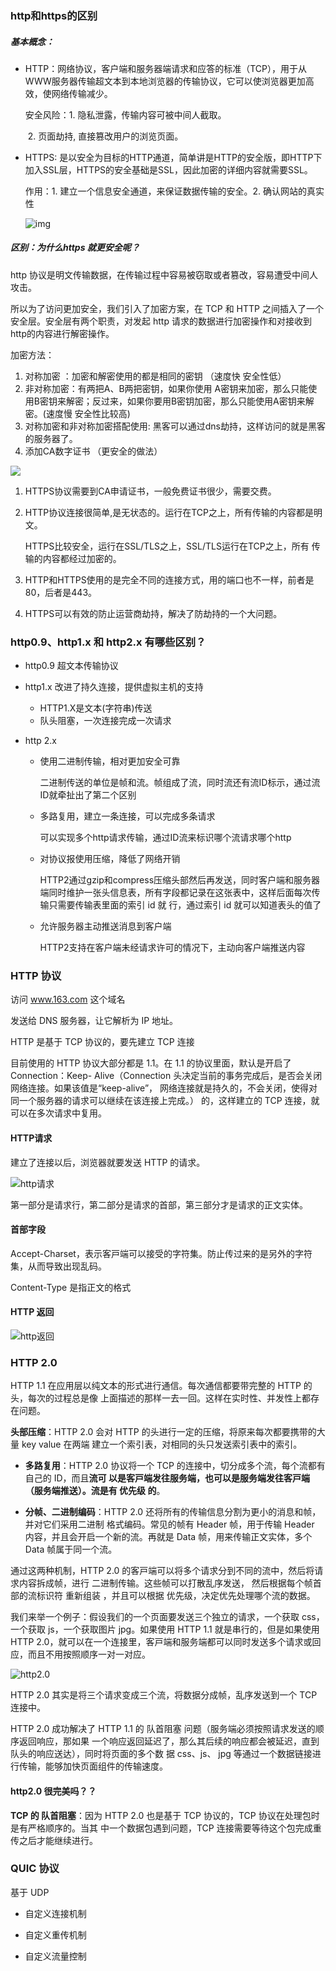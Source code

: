 ### http和https的区别

##### 基本概念：

- HTTP：网络协议，客户端和服务器端请求和应答的标准（TCP），用于从WWW服务器传输超文本到本地浏览器的传输协议，它可以使浏览器更加高效，使网络传输减少。

  安全风险：1. 隐私泄露，传输内容可被中间人截取。

  ​				  2. 页面劫持, 直接篡改用户的浏览页面。

- HTTPS: 是以安全为目标的HTTP通道，简单讲是HTTP的安全版，即HTTP下加入SSL层，HTTPS的安全基础是SSL，因此加密的详细内容就需要SSL。

  作用：1. 建立一个信息安全通道，来保证数据传输的安全。2. 确认网站的真实性

  ![img](http://mmbiz.qpic.cn/mmbiz_jpg/6OxqSqWBqsISiczvyZpVLJD2taHokoCn1mGWINErFhuBHQ5wKycfXLzOejFgHYp8xFD2ibmZFVSzo1Uib4XyulwmA/640?wx_fmt=jpeg&tp=webp&wxfrom=5&wx_lazy=1&wx_co=1)

##### 区别：为什么https 就更安全呢？

http 协议是明文传输数据，在传输过程中容易被窃取或者篡改，容易遭受中间人攻击。

所以为了访问更加安全，我们引入了加密方案，在 TCP 和 HTTP 之间插入了一个安全层。安全层有两个职责，对发起 http 请求的数据进行加密操作和对接收到http的内容进行解密操作。

加密方法：

1.  对称加密 ：加密和解密使用的都是相同的密钥 （速度快 安全性低）
2. 非对称加密：有两把A、B两把密钥，如果你使用 A密钥来加密，那么只能使用B密钥来解密；反过来，如果你要用B密钥加密，那么只能使用A密钥来解密。(速度慢 安全性比较高)
3. 对称加密和非对称加密搭配使用: 黑客可以通过dns劫持，这样访问的就是黑客的服务器了。
4. 添加CA数字证书 （更安全的做法）

![](http://mmbiz.qpic.cn/mmbiz_png/6OxqSqWBqsISiczvyZpVLJD2taHokoCn1icyG2QSaJzaOdJ0YrqEmntRofw4UlUgibibzuZgRMbUGuBfKvvK3sibJng/640?wx_fmt=png&tp=webp&wxfrom=5&wx_lazy=1&wx_co=1)

1. HTTPS协议需要到CA申请证书，一般免费证书很少，需要交费。

2. HTTP协议连接很简单,是无状态的。运行在TCP之上，所有传输的内容都是明文。

   HTTPS比较安全，运行在SSL/TLS之上，SSL/TLS运行在TCP之上，所有 传输的内容都经过加密的。

3. HTTP和HTTPS使用的是完全不同的连接方式，用的端口也不一样，前者是80，后者是443。

4. HTTPS可以有效的防止运营商劫持，解决了防劫持的一个大问题。

### http0.9、http1.x 和  http2.x 有哪些区别？

- http0.9 超文本传输协议

- http1.x 改进了持久连接，提供虚拟主机的支持

  - HTTP1.X是文本(字符串)传送
  - 队头阻塞，一次连接完成一次请求

- http 2.x

  - 使用二进制传输，相对更加安全可靠

    二进制传送的单位是帧和流。帧组成了流，同时流还有流ID标示，通过流ID就牵扯出了第二个区别

  - 多路复用，建立一条连接，可以完成多条请求

    可以实现多个http请求传输，通过ID流来标识哪个流请求哪个http

  - 对协议报使用压缩，降低了网络开销

    HTTP2通过gzip和compress压缩头部然后再发送，同时客户端和服务器端同时维护一张头信息表，所有字段都记录在这张表中，这样后面每次传输只需要传输表里面的索引 id 就 行，通过索引 id 就可以知道表头的值了

  - 允许服务器主动推送消息到客户端

    HTTP2支持在客户端未经请求许可的情况下，主动向客户端推送内容

### HTTP 协议 

访问 www.163.com 这个域名 

发送给 DNS 服务器，让它解析为 IP 地址。 

HTTP 是基于 TCP 协议的，要先建⽴ TCP 连接

⽬前使⽤的 HTTP 协议⼤部分都是 1.1。在 1.1 的协议⾥⾯，默认是开启了 Connection：Keep- Alive（Connection 头决定当前的事务完成后，是否会关闭⽹络连接。如果该值是“keep-alive”， ⽹络连接就是持久的，不会关闭，使得对同⼀个服务器的请求可以继续在该连接上完成。） 的，这样建⽴的 TCP 连接，就可以在多次请求中复⽤。 

#### HTTP请求

建⽴了连接以后，浏览器就要发送 HTTP 的请求。 

![http请求](E:\workspace\学习图片\http请求.png)

第⼀部分是请求⾏，第⼆部分是请求的⾸部，第三部分才是请求的正⽂实体。 

#### 首部字段

Accept-Charset，表⽰客⼾端可以接受的字符集。防⽌传过来的是另外的字符集，从⽽导致出现乱码。

Content-Type 是指正⽂的格式 

#### HTTP 返回

![http返回](E:\workspace\学习图片\http返回.png)

### HTTP 2.0 

HTTP 1.1 在应⽤层以纯⽂本的形式进⾏通信。每次通信都要带完整的 HTTP 的头，每次的过程总是像 上⾯描述的那样⼀去⼀回。这样在实时性、并发性上都存在问题。 

**头部压缩**：HTTP 2.0 会对 HTTP 的头进⾏⼀定的压缩，将原来每次都要携带的⼤量 key value 在两端 建⽴⼀个索引表，对相同的头只发送索引表中的索引。 

- **多路复⽤**：HTTP 2.0 协议将⼀个 TCP 的连接中，切分成多个流，每个流都有⾃⼰的 ID，⽽且**流可 以是客⼾端发往服务端，也可以是服务端发往客⼾端（服务端推送）。流是有 优先级 的**。 

- **分帧、⼆进制编码**：HTTP 2.0 还将所有的传输信息分割为更⼩的消息和帧，并对它们采⽤⼆进制 格式编码。常⻅的帧有 Header 帧，⽤于传输 Header 内容，并且会开启⼀个新的流。再就是 Data 帧，⽤来传输正⽂实体，多个 Data 帧属于同⼀个流。 

通过这两种机制，HTTP 2.0 的客⼾端可以将多个请求分到不同的流中，然后将请求内容拆成帧，进⾏ ⼆进制传输。这些帧可以打散乱序发送， 然后根据每个帧⾸部的流标识符 重新组装 ，并且可以根据 优先级，决定优先处理哪个流的数据。 

我们来举⼀个例⼦：假设我们的⼀个⻚⾯要发送三个独⽴的请求，⼀个获取 css，⼀个获取 js，⼀个获取图⽚ jpg。如果使⽤ HTTP 1.1 就是串⾏的，但是如果使⽤ HTTP 2.0，就可以在⼀个连接⾥，客⼾端和服务端都可以同时发送多个请求或回应，⽽且不⽤按照顺序⼀对⼀对应。 

![http2.0](E:\workspace\学习图片\http2.0.png)

HTTP 2.0 其实是将三个请求变成三个流，将数据分成帧，乱序发送到⼀个 TCP 连接中。

HTTP 2.0 成功解决了 HTTP 1.1 的 队⾸阻塞 问题（服务端必须按照请求发送的顺序返回响应，那如果 ⼀个响应返回延迟了，那么其后续的响应都会被延迟，直到队头的响应送达），同时将⻚⾯的多个数 据 css、js、 jpg 等通过⼀个数据链接进⾏传输，能够加快⻚⾯组件的传输速度。 

#### http2.0 很完美吗？？ 

**TCP 的 队⾸阻塞**：因为 HTTP 2.0 也是基于 TCP 协议的，TCP 协议在处理包时是有严格顺序的。当其 中⼀个数据包遇到问题，TCP 连接需要等待这个包完成重传之后才能继续进⾏。 

### QUIC 协议 

基于 UDP 

- ⾃定义连接机制 

- ⾃定义重传机制 

- ⾃定义流量控制